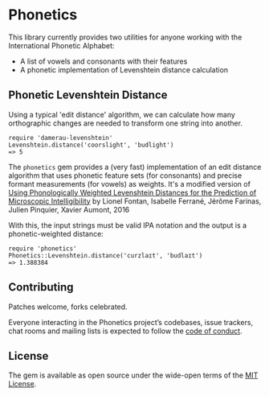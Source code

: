 # Phonetics

This library currently provides two utilities for anyone working with the International Phonetic Alphabet:
* A list of vowels and consonants with their features
* A phonetic implementation of Levenshtein distance calculation

## Phonetic Levenshtein Distance 
Using a typical 'edit distance' algorithm, we can calculate how many
orthographic changes are needed to transform one string into another.
```
require 'damerau-levenshtein'
Levenshtein.distance('coorslight', 'budlight')
=> 5
```

The `phonetics` gem provides a (very fast) implementation of an edit distance
algorithm that uses phonetic feature sets (for consonants) and precise formant
measurements (for vowels) as weights. It's a modified version of [Using
Phonologically Weighted Levenshtein Distances for the Prediction of Microscopic
Intelligibility](https://hal.archives-ouvertes.fr/hal-01474904/document) by
Lionel Fontan, Isabelle Ferrané, Jérôme Farinas, Julien Pinquier, Xavier
Aumont, 2016

With this, the input strings must be valid IPA notation and the output is a phonetic-weighted distance:

```
require 'phonetics'
Phonetics::Levenshtein.distance('curzlaɪt', 'budlaɪt')
=> 1.388384
```

## Contributing

Patches welcome, forks celebrated.

Everyone interacting in the Phonetics project’s codebases, issue trackers, chat rooms and mailing lists is expected to follow the [code of conduct](https://github.com/JackDanger/phonetics/blob/master/CODE_OF_CONDUCT.md).

## License

The gem is available as open source under the wide-open terms of the [MIT License](https://opensource.org/licenses/MIT).
